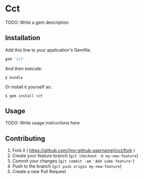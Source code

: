 # Cct

TODO: Write a gem description

## Installation

Add this line to your application's Gemfile:

```ruby
gem 'cct'
```

And then execute:

    $ bundle

Or install it yourself as:

    $ gem install cct

## Usage

TODO: Write usage instructions here

## Contributing

1. Fork it ( https://github.com/[my-github-username]/cct/fork )
2. Create your feature branch (`git checkout -b my-new-feature`)
3. Commit your changes (`git commit -am 'Add some feature'`)
4. Push to the branch (`git push origin my-new-feature`)
5. Create a new Pull Request
